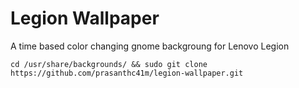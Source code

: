 # Legion Wallpaper
A time based color changing gnome backgroung for Lenovo Legion 

```
cd /usr/share/backgrounds/ && sudo git clone https://github.com/prasanthc41m/legion-wallpaper.git  
```
